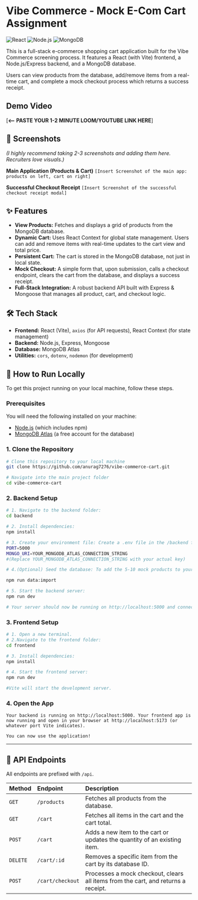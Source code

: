 # Vibe Commerce - Mock E-Com Cart Assignment

![React](https://img.shields.io/badge/React-20232A?style=for-the-badge&logo=react&logoColor=61DAFB)
![Node.js](https://img.shields.io/badge/Node.js-339933?style=for-the-badge&logo=nodedotjs&logoColor=white)
![MongoDB](https://img.shields.io/badge/MongoDB-47A248?style=for-the-badge&logo=mongodb&logoColor=white)

This is a full-stack e-commerce shopping cart application built for the Vibe Commerce screening process. It features a React (with Vite) frontend, a Node.js/Express backend, and a MongoDB database.

Users can view products from the database, add/remove items from a real-time cart, and complete a mock checkout process which returns a success receipt.

## Demo Video

[**<-- PASTE YOUR 1-2 MINUTE LOOM/YOUTUBE LINK HERE**]

## 📸 Screenshots

*(I highly recommend taking 2-3 screenshots and adding them here. Recruiters love visuals.)*

**Main Application (Products & Cart)**
`[Insert Screenshot of the main app: products on left, cart on right]`

**Successful Checkout Receipt**
`[Insert Screenshot of the successful checkout receipt modal]`

## ✨ Features

* **View Products:** Fetches and displays a grid of products from the MongoDB database.
* **Dynamic Cart:** Uses React Context for global state management. Users can add and remove items with real-time updates to the cart view and total price.
* **Persistent Cart:** The cart is stored in the MongoDB database, not just in local state.
* **Mock Checkout:** A simple form that, upon submission, calls a checkout endpoint, clears the cart from the database, and displays a success receipt.
* **Full-Stack Integration:** A robust backend API built with Express & Mongoose that manages all product, cart, and checkout logic.

## 🛠 Tech Stack

* **Frontend:** React (Vite), `axios` (for API requests), React Context (for state management)
* **Backend:** Node.js, Express, Mongoose
* **Database:** MongoDB Atlas
* **Utilities:** `cors`, `dotenv`, `nodemon` (for development)

## 🚀 How to Run Locally

To get this project running on your local machine, follow these steps.

### Prerequisites

You will need the following installed on your machine:
* [Node.js](https://nodejs.org/en/) (which includes npm)
* [MongoDB Atlas](https://www.mongodb.com/cloud/atlas) (a free account for the database)

### 1. Clone the Repository

```bash
# Clone this repository to your local machine
git clone https://github.com/anurag7276/vibe-commerce-cart.git

# Navigate into the main project folder
cd vibe-commerce-cart
```
### 2. Backend Setup

```bash
# 1. Navigate to the backend folder:
cd backend

# 2. Install dependencies:
npm install

# 3. Create your environment file: Create a .env file in the /backend folder.
PORT=5000
MONGO_URI=YOUR_MONGODB_ATLAS_CONNECTION_STRING
#(Replace YOUR_MONGODB_ATLAS_CONNECTION_STRING with your actual key)

# 4.(Optional) Seed the database: To add the 5-10 mock products to your database, run:

npm run data:import

# 5. Start the backend server:
npm run dev

# Your server should now be running on http://localhost:5000 and connected to MongoDB.

```




### 3. Frontend Setup

```bash
# 1. Open a new terminal.
# 2.Navigate to the frontend folder:
cd frontend

# 3. Install dependencies:
npm install

# 4. Start the frontend server:
npm run dev

#Vite will start the development server.

```
### 4. Open the App
```
Your backend is running on http://localhost:5000. Your frontend app is now running and open in your browser at http://localhost:5173 (or whatever port Vite indicates).

You can now use the application!

```


---

## 🔗 API Endpoints

All endpoints are prefixed with `/api`.

| Method | Endpoint | Description |
| :--- | :--- | :--- |
| `GET` | `/products` | Fetches all products from the database. |
| `GET` | `/cart` | Fetches all items in the cart and the cart total. |
| `POST` | `/cart` | Adds a new item to the cart or updates the quantity of an existing item. |
| `DELETE`| `/cart/:id` | Removes a specific item from the cart by its database ID. |
| `POST` | `/cart/checkout` | Processes a mock checkout, clears all items from the cart, and returns a receipt. |
